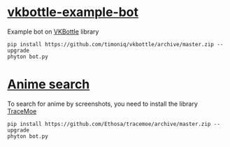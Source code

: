 # [vkbottle-example-bot](bot.py)
Example bot on [VKBottle](https://github.com/timoniq/vkbottle) library

```
pip install https://github.com/timoniq/vkbottle/archive/master.zip --upgrade
phyton bot.py
```
 
# [Anime search](anime_search.py)
To search for anime by screenshots, you need to install the library [TraceMoe](https://github.com/Ethosa/tracemoe)

```
pip install https://github.com/Ethosa/tracemoe/archive/master.zip --upgrade
phyton bot.py
```
